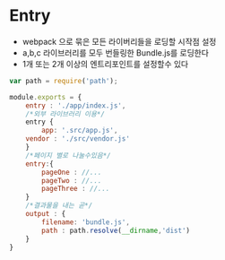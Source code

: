 # Entry

* webpack 으로 묶은 모든 라이버리들을 로딩할 시작점 설정
* a,b,c 라이브러리를 모두 번들링한 Bundle.js를 로딩한다
* 1개 또는 2개 이상의 엔트리포인트를 설정할수 있다

```javascript
var path = require('path');

module.exports = {
    entry : './app/index.js',
    /*외부 라이브러리 이용*/
    entry {
        app: '.src/app.js',
    vendor : './src/vendor.js'
    }
    /*페이지 별로 나눌수있음*/
    entry:{ 
        pageOne : //...
        pageTwo : //...
        pageThree : //...
    }
    /*결과물을 내는 곧*/
    output : {
        filename: 'bundle.js',
        path : path.resolve(__dirname,'dist')
    }
}
```